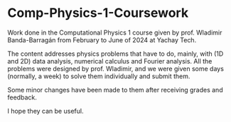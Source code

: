 # Comp-Physics-1-Coursework
Work done in the Computational Physics 1 course given by prof. Wladimir Banda-Barragán from February to June of 2024 at Yachay Tech.

The content addresses physics problems that have to do, mainly, with (1D and 2D) data analysis, numerical calculus and Fourier analysis. All the problems were designed by prof. Wladimir, and we were given some days (normally, a week) to solve them individually and submit them. 

Some minor changes have been made to them after receiving grades and feedback.

I hope they can be useful.
